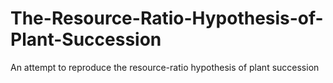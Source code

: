 # The-Resource-Ratio-Hypothesis-of-Plant-Succession
An attempt to reproduce the resource-ratio hypothesis of plant succession
